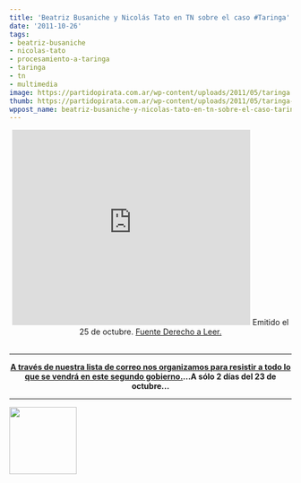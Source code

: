 ```yaml
---
title: 'Beatriz Busaniche y Nicolás Tato en TN sobre el caso #Taringa'
date: '2011-10-26'
tags:
- beatriz-busaniche
- nicolas-tato
- procesamiento-a-taringa
- taringa
- tn
- multimedia
image: https://partidopirata.com.ar/wp-content/uploads/2011/05/taringa.jpg
thumb: https://partidopirata.com.ar/wp-content/uploads/2011/05/taringa-115x115.jpg
wppost_name: beatriz-busaniche-y-nicolas-tato-en-tn-sobre-el-caso-taringa
---
```


<center><iframe src="http://www.youtube.com/embed/4Y_LfnZy8z4?hl=es&amp;fs=1" frameborder="0" width="425" height="349"></iframe>
Emitido el 25 de octubre.
<a href="http://www.derechoaleer.org/2011/10/polemico-fallo-contra-taringa.html" target="_blank">Fuente Derecho a Leer.</a></center>&nbsp;

<hr />
<p style="text-align: center;"><strong><a href="http://lists.partidopirata.com.ar/listinfo.cgi/general-partidopirata.com.ar">A través de nuestra lista de correo nos organizamos para resistir a todo lo que se vendrá en este segundo gobierno.</a>...A sólo 2 días del 23 de octubre...</strong></p>


<hr />

<a href="https://partidopirata.com.ar/wp-content/uploads/2011/05/taringa.jpg"><img class="size-full wp-image-1019" title="taringa" src="https://partidopirata.com.ar/wp-content/uploads/2011/05/taringa.jpg" alt="" width="120" height="120" /></a>

